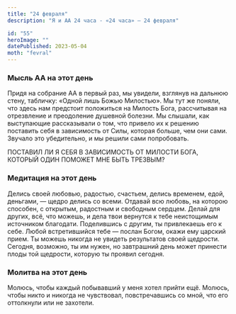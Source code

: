 ```yaml
---
title: "24 февраля"
description: "Я и АА 24 часа - «24 часа» — 24 февраля"

id: "55"
heroImage: ""
datePublished: 2023-05-04
moth: "fevral"
---
```


### Мысль АА на этот день

Придя на собрание АА в первый раз, мы увидели, взглянув на дальнюю стену,
табличку: «Одной лишь Божью Милостью». Мы тут же поняли, что здесь нам
предстоит положиться на Милость Бога, рассчитывая на отрезвление и преодоление
душевной болезни. Мы слышали, как выступающие рассказывали о том, что привело
их к решению поставить себя в зависимость от Силы, которая больше, чем они
сами. Звучало это убедительно, и мы решили сами попробовать.

ПОСТАВИЛ ЛИ Я СЕБЯ В ЗАВИСИМОСТЬ ОТ МИЛОСТИ БОГА, КОТОРЫЙ ОДИН ПОМОЖЕТ МНЕ
БЫТЬ ТРЕЗВЫМ?

### Медитация на этот день

Делись своей любовью, радостью, счастьем, делись временем, едой, деньгами, —
щедро делись со всеми. Отдавай всю любовь, на которою способен, с открытым,
радостным и свободным сердцем. Делай для других, всё, что можешь, и дела твои
вернутся к тебе неистощимым источником благодати. Поделившись с другим, ты
привлекаешь его к себе. Любой встретившийся тебе — послан Богом, окажи ему
царский прием. Ты можешь никогда не увидеть результатов своей щедрости.
Сегодня, возможно, ты им нужен, но завтрашний день может принести плоды той
щедрости, которую ты проявил сегодня.

### Молитва на этот день

Молюсь, чтобы каждый побывавший у меня хотел прийти ещё. Молюсь, чтобы никто и
никогда не чувствовал, повстречавшись со мной, что его оттолкнули или не
захотели.
